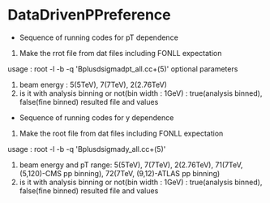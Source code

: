 # DataDrivenPPreference

- Sequence of running codes for pT dependence

1. Make the rrot file from dat files including FONLL expectation
 
usage : root -l -b -q 'Bplusdsigmadpt_all.cc+(5)'
optional parameters
1. beam energy : 5(5TeV), 7(7TeV), 2(2.76TeV)
2. is it with analysis binning or not(bin width : 1GeV) : true(analysis binned), false(fine binned)
resulted file and values


- Sequence of running codes for y dependence

1. Make the root file from dat files including FONLL expectation

usage : root -l -b -q 'Bplusdsigmady_all.cc+(5)'
1. beam energy and pT range: 5(5TeV), 7(7TeV), 2(2.76TeV), 71(7TeV,(5,120)-CMS pp binning), 72(7TeV, (9,12)-ATLAS pp binning)
2. is it with analysis binning or not(bin width : 1GeV) : true(analysis binned), false(fine binned)
resulted file and values

